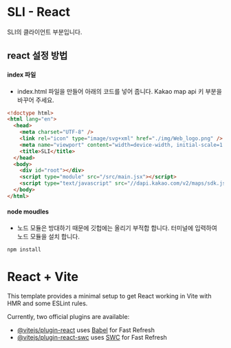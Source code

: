 # SLI - React
SLI의 클라이언트 부분입니다.

## react 설정 방법

#### index 파일
- index.html 파일을 만들어 아래의 코드를 넣어 줍니다.
Kakao map api 키 부분을 바꾸어 주세요.
```html
<!doctype html>
<html lang="en">
  <head>
    <meta charset="UTF-8" />
    <link rel="icon" type="image/svg+xml" href="./img/Web_logo.png" />
    <meta name="viewport" content="width=device-width, initial-scale=1.0" />
    <title>SLI</title>
  </head>
  <body>
    <div id="root"></div>
    <script type="module" src="/src/main.jsx"></script>
    <script type="text/javascript" src="//dapi.kakao.com/v2/maps/sdk.js?appkey= 해당 API키 입력&libraries=services"></script>
  </body>
</html>
```

#### node moudles
- 노드 모듈은 방대하기 때문에 깃헙에는 올리기 부적합 합니다.
터미널에 입력하여 노드 모듈을 설치 합니다.
```
npm install
```
# React + Vite

This template provides a minimal setup to get React working in Vite with HMR and some ESLint rules.

Currently, two official plugins are available:

- [@vitejs/plugin-react](https://github.com/vitejs/vite-plugin-react/blob/main/packages/plugin-react/README.md) uses [Babel](https://babeljs.io/) for Fast Refresh
- [@vitejs/plugin-react-swc](https://github.com/vitejs/vite-plugin-react-swc) uses [SWC](https://swc.rs/) for Fast Refresh
